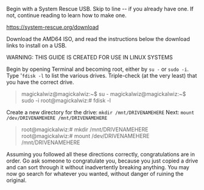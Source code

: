 Begin with a System Rescue USB. Skip to line -- if you already have one. If not, continue reading to learn how to make one.


https://system-rescue.org/download

Download the AMD64 ISO, and read the instructions below the download links to install on a USB.


WARNING: THIS GUIDE IS CREATED FOR USE IN LINUX SYSTEMS

Begin by opening Terminal and becoming root, either by `su -` or `sudo -i`. Type '`fdisk -l` to list the various drives. Triple-check (at the very least) that you have the correct drive.

>magickalwiz@magickalwiz:\~$ su -
>magickalwiz@magickalwiz:\~$ sudo -i
>root@magickalwiz:# fdisk -l

Create a new directory for the drive: `mkdir /mnt/DRIVENAMEHERE`
Next: `mount /dev/DRIVENAMEHERE /mnt/DRIVENAMEHERE`

>root@magickalwiz:# mkdir /mnt/DRIVENAMEHERE
>root@magickalwiz:# mount /dev/DRIVENAMEHERE /mnt/DRIVENAMEHERE

Assuming you followed all these directions correctly, congratulations are in order. Go ask someone to congratulate you, because you just copied a drive and can sort through it without inadvertently breaking anything.
You may now go search for whatever you wanted, without danger of ruining the original.
